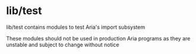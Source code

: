 # lib/test

lib/test contains modules to test Aria's import subsystem

These modules should not be used in production Aria programs as they are
unstable and subject to change without notice